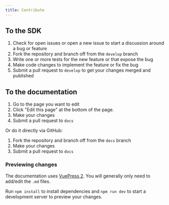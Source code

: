 ```yaml
---
title: Contribute
---
```


## To the SDK

1. Check for open issues or open a new issue to start a discussion around a bug
   or feature
1. Fork the repository and branch off from the `develop` branch
1. Write one or more tests for the new feature or that expose the bug
1. Make code changes to implement the feature or fix the bug
1. Submit a pull request to `develop` to get your changes merged and published

## To the documentation

1. Go to the page you want to edit
1. Click "Edit this page" at the bottom of the page.
1. Make your changes
1. Submit a pull request to `docs`

Or do it directly via GitHub:

1. Fork the repository and branch off from the `docs` branch
1. Make your changes
1. Submit a pull request to `docs`

### Previewing changes

The documentation uses [VuePress 2](https://v2.vuepress.vuejs.org/). You will
generally only need to add/edit the `.md` files.

Run `npm install` to install dependencies and `npm run dev` to start a
development server to preview your changes.
